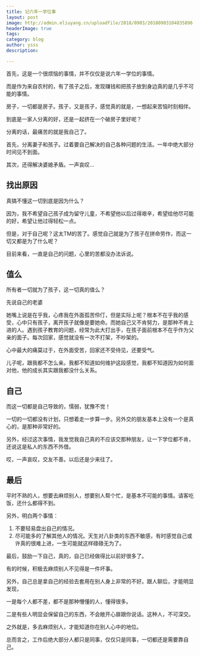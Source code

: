 ```yaml
---
title: 记六年一学位事
layout: post
image: http://admin.eliuyang.cn/uploadfile/2018/0903/20180903104835896.jpg
headerImage: true
tags: 
category: blog
author: ysss
description: 

---
```


首先，这是一个很烦恼的事情，并不仅仅是说六年一学位的事情。

而是作为来自农村的，有了孩子之后，发现赚钱和把孩子放到身边真的是几乎不可能的事情。

房子，一切都是房子。孩子，又是孩子，感觉真的就是，一想起来苦恼时刻相伴。

到底是一家人分离的好，还是一起挤在一个破房子里好呢？

分离的话，最痛苦的就是我自己了。

首先，分离妻子和孩子。过着要自己解决的自己各种问题的生活。一年中绝大部分时间见不到面。

其次，还得解决婆媳矛盾。一声哀叹...

## 找出原因

真搞不懂这一切到底是因为什么？

因为，我不希望自己孩子成为留守儿童，不希望他以后过得艰辛，希望给他尽可能的好，希望让他过得轻松一点。

但是，对于自己呢？这太TM的苦了。感觉自己就是为了孩子在拼命劳作，而这一切又都是为了什么呢？

目前来看，一直是自己的问题，心里的苦都没办法诉说。

## 值么

所有者一切就为了孩子，这一切真的值么？

先说自己的老婆

她嘴上说是在乎我，心疼我在外面孤苦伶仃，但是实际上呢？根本不在乎我的感受，心中只有孩子，离开孩子就像是要她命。而她自己又不肯努力，是那种不肯上进的人。遇到孩子教育的问题，经常为此大打出手，在孩子面前根本不在乎作为父亲的面子。每次回家，感觉就没有一次不打架，不吵架的。

心中最大的痛莫过于，在外面受苦，回家还不受待见，还要受气。

儿子呢，跟我都不怎么亲。我都不知道如何维护这段感觉，我都不知道因为如何面对他，他的成长其实跟我都没什么关系。

## 自己

而这一切都是自己导致的，懦弱，犹豫不觉！

一切的一切都没有计划，只想着走一步算一步。另外交的朋友基本上没有一个是真心的，是那种非常好的。

另外，经过这次事情，我发觉我自己真的不应该交那种朋友，让一下学位都不肯，还说这是私人的东西不外借。

哎，一声哀叹，交友不善。以后还是少来往了。

## 最后

平时不熟的人，想要去麻烦别人，想要别人帮个忙，是基本不可能的事情。请客吃饭，还什么都得不到。

另外，明白两个事情：

1. 不要轻易盘出自己的情况。
2. 尽可能多的了解其他人的情况。天生对八卦类的东西不敏感，有时感觉自己或许真的很难上进，一生可能就这样碌碌无为了。

最后，鼓励一下自己，真的，自己已经做得比以前好很多了。

有的时候，积极去麻烦别人不见得是一件坏事。

另外，自己总是拿自己的经验去套用在别人身上非常的不好。跟人聊后，才能明显发现，

一是每个人都不差，都不是那种懵懂的人，懂得很多。

二是有些人明显会保留自己的东西，不会敞开心扉跟你说话。这种人，不可深交。

之外就是，多去麻烦别人，才能知道你在别人心中的地位。


总而言之，工作后绝大部分人都只是同事，仅仅只是同事，一切都还是需要靠自己。